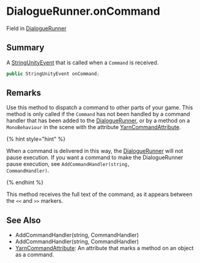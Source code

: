 # DialogueRunner.onCommand

Field in [DialogueRunner](/api/csharp/yarn.unity.dialoguerunner.md)

## Summary


A  <a href="yarn.unity.dialoguerunner.stringunityevent.md">StringUnityEvent</a>  that is called when a  <code>Command</code>  is received.


```csharp
public StringUnityEvent onCommand;
```

## Remarks

<p>
Use this method to dispatch a command to other parts of your game.
This method is only called if the <code>Command</code> has not been
handled by a command handler that has been added to the <a href="yarn.unity.dialoguerunner.md">DialogueRunner</a>, or by a method on a <code>MonoBehaviour</code> in the scene with the attribute <a href="yarn.unity.yarncommandattribute.md">YarnCommandAttribute</a>.
</p> <p>
{% hint style="hint" %}

When a command is delivered in this way, the <a href="yarn.unity.dialoguerunner.md">DialogueRunner</a> will not pause execution. If you want a
command to make the DialogueRunner pause execution, see <code>AddCommandHandler(string, CommandHandler)</code>.

{% endhint %}
</p> <p>
This method receives the full text of the command, as it appears
between the <code>&lt;&lt;</code> and <code>&gt;&gt;</code> markers.
</p>

## See Also

* AddCommandHandler\(string, CommandHandler\)
* AddCommandHandler\(string, CommandHandler\)
* [YarnCommandAttribute](/api/csharp/yarn.unity.yarncommandattribute.md): An attribute that marks a method on an object as a command.

